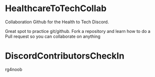# HealthcareToTechCollab
Collaboration Github for the Health to Tech Discord.

Great spot to practice git/github. Fork a repository and learn how to do a Pull request so you can collaborate on anything

# DiscordContributorsCheckIn

rg4noob
